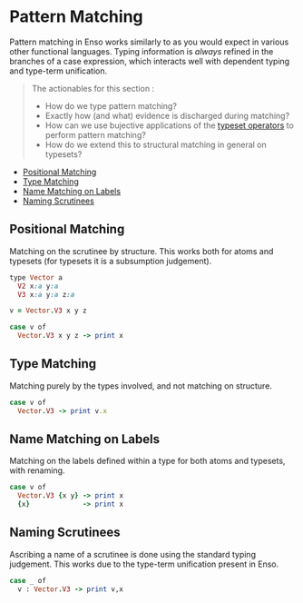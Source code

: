 # Pattern Matching
Pattern matching in Enso works similarly to as you would expect in various other
functional languages. Typing information is _always_ refined in the branches of
a case expression, which interacts well with dependent typing and type-term
unification.

> The actionables for this section :
>
> - How do we type pattern matching?
> - Exactly how (and what) evidence is discharged during matching?
> - How can we use bujective applications of the
>   [typeset operators](#hierarchy.md#typeset-operators) to perform pattern
>   matching?
> - How do we extend this to structural matching in general on typesets?

<!-- MarkdownTOC levels="2,3" autolink="true" -->

- [Positional Matching](#positional-matching)
- [Type Matching](#type-matching)
- [Name Matching on Labels](#name-matching-on-labels)
- [Naming Scrutinees](#naming-scrutinees)

<!-- /MarkdownTOC -->

## Positional Matching
Matching on the scrutinee by structure. This works both for atoms and typesets
(for typesets it is a subsumption judgement).

```ruby
type Vector a
  V2 x:a y:a
  V3 x:a y:a z:a

v = Vector.V3 x y z

case v of
  Vector.V3 x y z -> print x
```

## Type Matching
Matching purely by the types involved, and not matching on structure.

```ruby
case v of
  Vector.V3 -> print v.x
```

## Name Matching on Labels
Matching on the labels defined within a type for both atoms and typesets, with
renaming.

```ruby
case v of
  Vector.V3 {x y} -> print x
  {x}             -> print x
```

## Naming Scrutinees
Ascribing a name of a scrutinee is done using the standard typing judgement.
This works due to the type-term unification present in Enso.

```ruby
case _ of
  v : Vector.V3 -> print v,x
```
